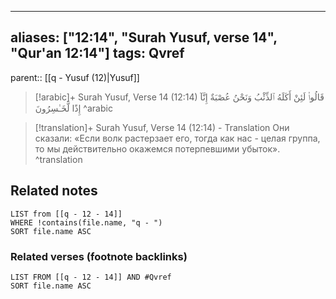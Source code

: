 
---
aliases: ["12:14", "Surah Yusuf, verse 14", "Qur'an 12:14"]
tags: Qvref
---

parent:: [[q - Yusuf (12)|Yusuf]]

> [!arabic]+ Surah Yusuf, Verse 14 (12:14)
> <span class="quran-arabic">قَالُوا۟ لَئِنْ أَكَلَهُ ٱلذِّئْبُ وَنَحْنُ عُصْبَةٌ إِنَّآ إِذًا لَّخَـٰسِرُونَ</span>
^arabic

> [!translation]+ Surah Yusuf, Verse 14 (12:14) - Translation
> Они сказали: «Если волк растерзает его, тогда как нас - целая группа, то мы действительно окажемся потерпевшими убыток».
^translation



## Related notes
```dataview
LIST from [[q - 12 - 14]]
WHERE !contains(file.name, "q - ")
SORT file.name ASC
```

### Related verses (footnote backlinks)
```dataview
LIST FROM [[q - 12 - 14]] AND #Qvref
SORT file.name ASC
```

